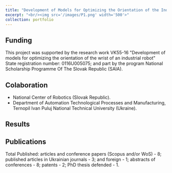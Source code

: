 ```yaml
---
title: "Development of Models for Optimizing the Orientation of the Industrial Robot Brush"
excerpt: "<br/><img src='/images/P1.png' width='500'>"
collection: portfolio
---
```

## Funding
This project was supported by the research work VK55-16 "Development of models for optimizing the orientation of the wrist of an industrial robot" State registration number: 0116U005075; and part by the program National Scholarship Programme Of The Slovak Republic (SAIA).

## Colaboration
* National Center of Robotics (Slovak Republic).
* Department of Automation Technological Processes and Manufacturing, Ternopil Ivan Puluj National Technical University (Ukraine).

## Results



## Publications
Total Published: articles and conference papers (Scopus and/or WoS) - 8; published articles in Ukrainian journals - 3; and foreign - 1; abstracts of conferences - 8; patents - 2; PhD thesis defended - 1.